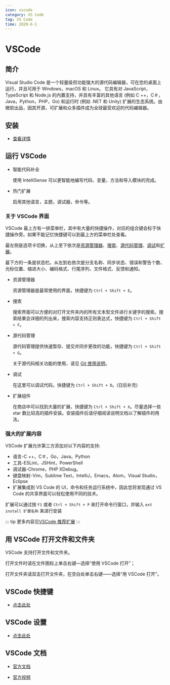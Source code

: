```yaml
---
icon: vscode
category: VS Code
tag: VS Code
time: 2020-6-1
---
```


# VSCode

## 简介

Visual Studio Code 是一个轻量级但功能强大的源代码编辑器，可在您的桌面上运行，并且可用于 Windows，macOS 和 Linux。 它具有对 JavaScript，TypeScript 和 Node.js 的内置支持，并具有丰富的其他语言 (例如 C ++，C＃，Java，Python，PHP，Go) 和运行时 (例如 .NET 和 Unity) 扩展的生态系统。由微软出品，因其开源，可扩展和众多插件成为全球最受欢迎的代码编辑器。

## 安装

- [查看详情](install.md)

## 运行 VSCode

- 智能代码补全

  使用 IntelliSense 可以更智能地编写代码、变量，方法和导入模块的完成。

- 热门扩展

  启用其他语言，主题，调试器，命令等。

### 关于 VSCode 界面

VSCode 最上方有一排菜单栏，其中有大量的快捷操作，对应的组合键会标于快捷操作旁。如果不能记忆快捷键可以到最上方的菜单栏处查看。

最左侧是选项卡切换，从上至下依次是[资源管理器](#资源管理器)、[搜索](#搜索)、[源代码管理](#源代码管理)、[调试](#调试)和[扩展](#扩展)。

最下方的一条是状态栏。从左到右依次是分支名称、同步状态、错误和警告个数、光标位置、缩进大小、编码格式、行尾序列、文件格式、反馈和通知。

- 资源管理器

  资源管理器是最常使用的界面，快捷键为 `Ctrl + Shift + E`。

- 搜索

  搜索界面可以方便的对打开文件夹内的所有文本型文件进行关键字的搜索。搜索结果会详细的列出来，搜索内容支持正则表达式，快捷键为 `Ctrl + Shift + F`。

- 源代码管理

  源代码管理提供快速暂存、提交并同步更改的功能，快捷键为 `Ctrl + Shift + G`。

  关于源代码相关功能的使用，请见 [Git 使用说明](../git/readme.md)。

- 调试

  在这里可以调试代码，快捷键为 `Ctrl + Shift + D`。(日后补充)

- 扩展组件

  在商店中可以找到大量的扩展，快捷键为 `Ctrl + Shift + X`。尽量选择一些 star 数比较高的插件安装。安装插件后请仔细阅读说明文档以了解插件的用法。

### 强大的扩展内容

VSCode 扩展允许第三方添加对以下内容的支持:

- 语言-C ++，C＃，Go，Java，Python
- 工具-ESLint，JSHint，PowerShell
- 调试器-Chrome，PHP XDebug。
- 键盘映射-Vim，Sublime Text，IntelliJ，Emacs，Atom，Visual Studio，Eclipse
- 扩展集成到 VS Code 的 UI，命令和任务运行系统中，因此您将发现通过 VS Code 的共享界面可以轻松使用不同的技术。

扩展可以通过按 `F1` 或者 `Ctrl + Shift + P` 来打开命令行窗口，并输入 `ext install 扩展名称` 来进行安装

::: tip
更多内容见[VSCode 推荐扩展](vscodeExtension.md)
:::

## 用 VSCode 打开文件和文件夹

VSCode 支持打开文件和文件夹。

打开文件时请在文件图标上单击右键—选择“使用 VSCode 打开”；

打开文件夹请双击打开文件夹，在空白处单击右键——选择“用 VSCode 打开”。

## VSCode 快捷键

- [点击此处](shortcutKey.md)

## VSCode 设置

- [点击此处](vscodeSettings.md)

## VSCode 文档

- [官方文档](https://code.visualstudio.com/docs)

- [官方视频](https://code.visualstudio.com/docs/getstarted/introvideos)

